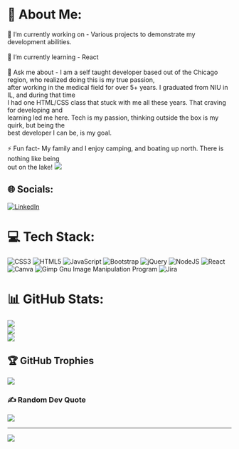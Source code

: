 # 💫 About Me:
🔭 I’m currently working on - Various projects to demonstrate my development abilities.<br><br>🌱 I’m currently learning - React<br><br>💬 Ask me about - I am a self taught developer based out of the Chicago region, who realized doing this is my true passion,<br>after working in the medical field for over 5+ years. I graduated from NIU in IL, and during that time<br>I had one HTML/CSS class that stuck with me all these years. That craving for developing and<br>learning led me here. Tech is my passion, thinking outside the box is my quirk, but being the<br>best developer I can be, is my goal. <br><br>⚡ Fun fact- My family and I enjoy camping, and boating up north. There is nothing like being<br>out on the lake!
![](https://i.gifer.com/NLoa.gif)
## 🌐 Socials:
[![LinkedIn](https://img.shields.io/badge/LinkedIn-%230077B5.svg?logo=linkedin&logoColor=white)](https://https://www.linkedin.com/in/steve-d-larkin/) 

# 💻 Tech Stack:
![CSS3](https://img.shields.io/badge/css3-%231572B6.svg?style=for-the-badge&logo=css3&logoColor=white) ![HTML5](https://img.shields.io/badge/html5-%23E34F26.svg?style=for-the-badge&logo=html5&logoColor=white) ![JavaScript](https://img.shields.io/badge/javascript-%23323330.svg?style=for-the-badge&logo=javascript&logoColor=%23F7DF1E) ![Bootstrap](https://img.shields.io/badge/bootstrap-%23563D7C.svg?style=for-the-badge&logo=bootstrap&logoColor=white) ![jQuery](https://img.shields.io/badge/jquery-%230769AD.svg?style=for-the-badge&logo=jquery&logoColor=white) ![NodeJS](https://img.shields.io/badge/node.js-6DA55F?style=for-the-badge&logo=node.js&logoColor=white) ![React](https://img.shields.io/badge/react-%2320232a.svg?style=for-the-badge&logo=react&logoColor=%2361DAFB) ![Canva](https://img.shields.io/badge/Canva-%2300C4CC.svg?style=for-the-badge&logo=Canva&logoColor=white) ![Gimp Gnu Image Manipulation Program](https://img.shields.io/badge/Gimp-657D8B?style=for-the-badge&logo=gimp&logoColor=FFFFFF) ![Jira](https://img.shields.io/badge/jira-%230A0FFF.svg?style=for-the-badge&logo=jira&logoColor=white)
# 📊 GitHub Stats:
![](https://github-readme-stats.vercel.app/api?username=lumberlark&theme=blue-green&hide_border=false&include_all_commits=false&count_private=false)<br/>
![](https://github-readme-streak-stats.herokuapp.com/?user=lumberlark&theme=blue-green&hide_border=false)<br/>
![](https://github-readme-stats.vercel.app/api/top-langs/?username=lumberlark&theme=blue-green&hide_border=false&include_all_commits=false&count_private=false&layout=compact)

## 🏆 GitHub Trophies
![](https://github-profile-trophy.vercel.app/?username=lumberlark&theme=darkhub&no-frame=false&no-bg=true&margin-w=4)

### ✍️ Random Dev Quote
![](https://quotes-github-readme.vercel.app/api?type=horizontal&theme=radical)

---
[![](https://visitcount.itsvg.in/api?id=lumberlark&icon=6&color=6)](https://visitcount.itsvg.in)

<!-- Proudly created with GPRM ( https://gprm.itsvg.in ) -->
